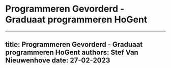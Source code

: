# Programmeren Gevorderd - Graduaat programmeren HoGent
--- 
title: Programmeren Gevorderd - Graduaat programmeren HoGent
authors: Stef Van Nieuwenhove
date: 27-02-2023
---
